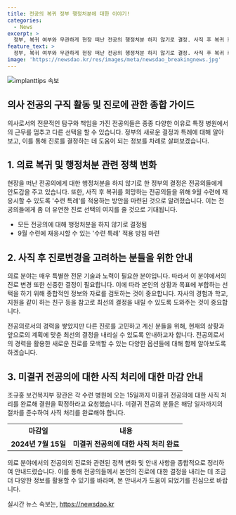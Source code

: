 ```yaml
---
title: 전공의 복귀 정부 행정처분에 대한 이야기!
categories:
  - News
excerpt: >
  정부, 복귀 여부와 무관하게 현장 떠난 전공의 행정처분 하지 않기로 결정. 사직 후 복귀 희망자 9월 수련 수련 특례 적용. 조규홍 보건복지부 장관 미복귀 전공의 결원 확정 요청 브리핑 진행.
feature_text: >
  정부, 복귀 여부와 무관하게 현장 떠난 전공의 행정처분 하지 않기로 결정. 사직 후 복귀 희망자 9월 수련 수련 특례 적용. 조규홍 보건복지부 장관 미복귀 전공의 결원 확정 요청 브리핑 진행.
image: 'https://newsdao.kr/res/images/meta/newsdao_breakingnews.jpg'
---
```


<p><img src="https://newsdao.kr/res/images/meta/newsdao_breakingnews.jpg" alt="implanttips 속보" /></p>

<h2>의사 전공의 구직 활동 및 진로에 관한 종합 가이드</h2>

<p data-ke-size="size16">의사로서의 전문적인 탐구와 책임을 가진 전공의들은 종종 다양한 이유로 특정 병원에서의 근무를 멈추고 다른 선택을 할 수 있습니다. 정부의 새로운 결정과 특례에 대해 알아보고, 이를 통해 진로를 결정하는 데 도움이 되는 정보를 차례로 살펴보겠습니다.</p>

<h2 data-ke-size="size26">1. 의료 복귀 및 행정처분 관련 정책 변화</h2>

<p class="ql-align-justify">현장을 떠난 전공의에게 대한 행정처분을 하지 않기로 한 정부의 결정은 전공의들에게 안도감을 주고 있습니다. 또한, 사직 후 복귀를 희망하는 전공의들을 위해 9월 수련에 재응시할 수 있도록 '수련 특례'를 적용하는 방안을 마련된 것으로 알려졌습니다. 이는 전공의들에게 좀 더 유연한 진로 선택의 여지를 줄 것으로 기대됩니다.</p>

<ul>
<li>모든 전공의에 대해 행정처분을 하지 않기로 결정됨</li>
<li>9월 수련에 재응시할 수 있는 '수련 특례' 적용 방침 마련</li>
</ul>

<h2 data-ke-size="size26">2. 사직 후 진로변경을 고려하는 분들을 위한 안내</h2>

<p class="ql-align-justify">의료 분야는 매우 특별한 전문 기술과 노력이 필요한 분야입니다. 따라서 이 분야에서의 진로 변경 또한 신중한 결정이 필요합니다. 이에 따라 본인의 상황과 목표에 부합하는 선택을 하기 위해 종합적인 정보와 자료를 검토하는 것이 중요합니다. 자사의 경험과 학교, 지원을 같이 하는 친구 등을 참고로 최선의 결정을 내릴 수 있도록 도와주는 것이 중요합니다.</p>

<p class="ql-align-justify">전공의로서의 경력을 쌓았지만 다른 진로를 고민하고 계신 분들을 위해, 현재의 상황과 앞으로의 계획에 맞춘 최선의 결정을 내리실 수 있도록 안내하고자 합니다. 전공의로서의 경력을 활용한 새로운 진로를 모색할 수 있는 다양한 옵션들에 대해 함께 알아보도록 하겠습니다.</p>

<h2 data-ke-size="size26">3. 미결귀 전공의에 대한 사직 처리에 대한 마감 안내</h2>

<p class="ql-align-justify">조규홍 보건복지부 장관은 각 수련 병원에 오는 15일까지 미결귀 전공의에 대한 사직 처리를 완료해 결원을 확정하라고 요청했습니다. 미결귀 전공의 분들은 해당 일자까지의 절차를 준수하여 사직 처리를 완료해야 합니다.</p>

<table>
<tbody>
<tr>
<td style="text-align: center; height: 17px;"><b>마감일</b></td>
<td style="text-align: center; height: 17px;"><b>내용</b></td>
</tr>
<tr>
<td style="text-align: center; height: 17px;"><b>2024년 7월 15일</b></td>
<td style="text-align: center; height: 17px;"><b>미결귀 전공의에 대한 사직 처리 완료</b></td>
</tr>
</tbody>
</table>

<p data-ke-size="size16">의료 분야에서의 전공의의 진로와 관련된 정책 변화 및 안내 사항을 종합적으로 정리하여 안내드렸습니다. 이를 통해 전공의들께서 본인의 진로에 대한 결정을 내리는 데 조금 더 다양한 정보를 활용할 수 있기를 바라며, 본 안내서가 도움이 되었기를 진심으로 바랍니다.</p>
실시간 뉴스 속보는, <a href="https://newsdao.kr" rel="dofollow">https://newsdao.kr</a>


